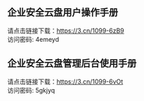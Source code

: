 ## 企业安全云盘用户操作手册
请点击链接下载：https://3.cn/1099-6zB9 <br>
访问密码: 4emeyd


## 企业安全云盘管理后台使用手册
请点击链接下载：https://3.cn/1099-6vOt <br>
访问密码: 5gkjyq
